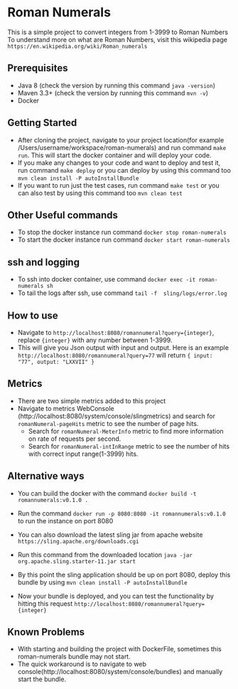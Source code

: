 # Roman Numerals

This is a simple project to convert integers from 1-3999 to Roman Numbers
To understand more on what are Roman Numbers, visit this wikipedia page `https://en.wikipedia.org/wiki/Roman_numerals`

## Prerequisites

- Java 8 (check the version by running this command `java -version`)
- Maven 3.3+ (check the version by running this command `mvn -v`)
- Docker

## Getting Started

- After cloning the project, navigate to your project location(for example /Users/username/workspace/roman-numerals) 
   and run command `make run`. This will start the docker container and will deploy your code.
- If you make any changes to your code and want to deploy and test it, run command `make deploy`
   or you can deploy by using this command too `mvn clean install -P autoInstallBundle`
- If you want to run just the test cases, run command `make test` or 
   you can also test by using this command too `mvn clean test`

## Other Useful commands

- To stop the docker instance run command `docker stop roman-numerals`
- To start the docker instance run command `docker start roman-numerals`

## ssh and logging

- To ssh into docker container, use command `docker exec -it roman-numerals sh`
- To tail the logs after ssh, use command `tail -f  sling/logs/error.log`

## How to use

- Navigate to `http://localhost:8080/romannumeral?query={integer}`, replace `{integer}` with any number between 1-3999.
- This will give you Json output with input and output. Here is an example
  `http://localhost:8080/romannumeral?query=77` will return
  `{
  input: "77",
  output: "LXXVII"
  }`
  
## Metrics

- There are two simple metrics added to this project
- Navigate to metrics WebConsole (http://localhost:8080/system/console/slingmetrics) and search for 
  `romanNumeral-pageHits` metric to see the number of page hits. 
  - Search for `romanNumeral-MeterInfo` metric to find more information on rate of requests per second.
  - Search for `romanNumeral-intInRange` metric to see the number of hits with correct input range(1-3999) hits.

## Alternative ways

- You can build the docker with the command `docker build -t romannumerals:v0.1.0 .`
- Run the command `docker run -p 8080:8080 -it romannumerals:v0.1.0` to run the instance on port 8080

- You can also download the latest sling jar from apache website `https://sling.apache.org/downloads.cgi`
- Run this command from the downloaded location `java -jar org.apache.sling.starter-11.jar start`
- By this point the sling application should be up on port 8080, deploy this bundle by using `mvn clean install -P autoInstallBundle`
- Now your bundle is deployed, and you can test the functionality by hitting this request `http://localhost:8080/romannumeral?query={integer}`

## Known Problems

- With starting and building the project with DockerFile, sometimes this roman-numerals bundle may not start.
- The quick workaround is to navigate to web console(http://localhost:8080/system/console/bundles) 
  and manually start the bundle.